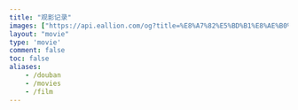 ```yaml
---
title: "观影记录"
images: ["https://api.eallion.com/og?title=%E8%A7%82%E5%BD%B1%E8%AE%B0%E5%BD%95"]
layout: "movie"
type: 'movie'
comment: false
toc: false
aliases:
    - /douban
    - /movies
    - /film
---
```

